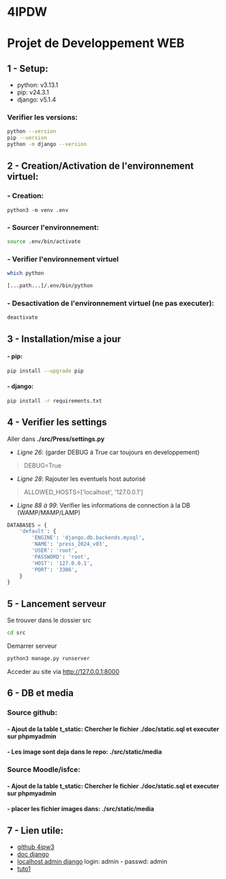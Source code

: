 # 4IPDW
# Projet de Developpement WEB
## 1 - Setup:
- python: v3.13.1
- pip: v24.3.1
- django: v5.1.4
### Verifier les versions:
```bash
python --version
pip --version
python -m django --version
```
## 2 - Creation/Activation de l'environnement virtuel:
### - Creation:
```
python3 -m venv .env
```
### - Sourcer l'environnement:
```bash
source .env/bin/activate
```
### - Verifier l'environnement virtuel
```bash
which python

[...path...]/.env/bin/python
```
### - Desactivation de l'environnement virtuel (ne pas executer):
```bash
deactivate
```
## 3 - Installation/mise a jour
#### - pip:
```bash
pip install --upgrade pip
```
#### - django:
```bash
pip install -r requirements.txt
```
## 4 - Verifier les settings
Aller dans **./src/Press/settings.py**
- *Ligne 26*: (garder DEBUG á True car toujours en developpement)
>DEBUG=True
- *Ligne 28*: 
Rajouter les eventuels host autorisé
>ALLOWED_HOSTS=['localhost', '127.0.0.1'] 
- *Ligne 88 à 99*: Verifier les informations de connection à la DB (WAMP/MAMP/LAMP)
```python
DATABASES = {
    'default': {
        'ENGINE': 'django.db.backends.mysql',
        'NAME': 'press_2024_v03',
        'USER': 'root',
        'PASSWORD': 'root',
        'HOST': '127.0.0.1',
        'PORT': '3306', 
    }
}
```
## 5 - Lancement serveur
Se trouver dans le dossier src
```bash
cd src
```
Demarrer serveur
```bash
python3 manage.py runserver
```
Acceder au site via http://127.0.0.1:8000
## 6 - DB et media
### Source github: 
#### - Ajout de la table t_static: Chercher le fichier ./doc/static.sql et executer sur phpmyadmin
#### - Les image sont deja dans le repo: ./src/static/media
### Source Moodle/isfce:
#### - Ajout de la table t_static: Chercher le fichier ./doc/static.sql et executer sur phpmyadmin
#### - placer les fichier images dans: ./src/static/media
## 7 - Lien utile:
- [github 4ipw3](https://github.com/iMomobxl/4ipw3-project.git)
- [doc django](https://docs.djangoproject.com/fr/5.1/)
- [localhost admin django](http://127.0.0.1:8000/admin) login: admin - passwd: admin
- [tuto1](https://www.synbioz.com/blog/tech/image-placeholder)